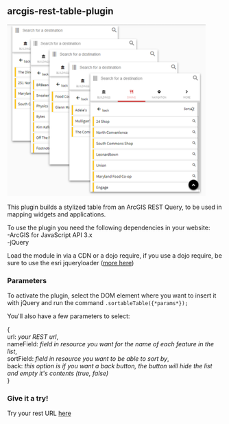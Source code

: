 <h2>arcgis-rest-table-plugin</h2>

<img src="https://github.com/nick-romano/arcgis-rest-table-plugin/blob/master/imgs_forpreview/lists.PNG" height="400px"/>

This plugin builds a stylized table from an ArcGIS REST Query, to be used in mapping widgets and applications.

To use the plugin you need the following dependencies in your website:<br>
-ArcGIS for JavaScript API 3.x<br>
-jQuery

Load the module in via a CDN or a dojo require, if you use a dojo require, be sure to use the esri jqueryloader (<a href="https://community.esri.com/thread/184576-how-to-load-jquery-plugins-on-web-appbuilder">more here</a>)


<h3>Parameters</h3>
To activate the plugin, select the DOM element where you want to insert it with jQuery and run the command
<code>.sortableTable({*params*});</code>

You'll also have a few parameters to select:

  {<br>
    url: *your REST url*, <br>
    nameField: *field in resource you want for the name of each feature in the list*, <br>
    sortField: *field in resource you want to be able to sort by*, <br>
    back: *this option is if you want a back button, the button will hide the list and empty it's contents (true, false)*<br>
  }  <br>



<h3>Give it a try!</h3>

Try your rest URL <a href="https://nick-romano.github.io/arcgis-rest-table-plugin/">here</a>

